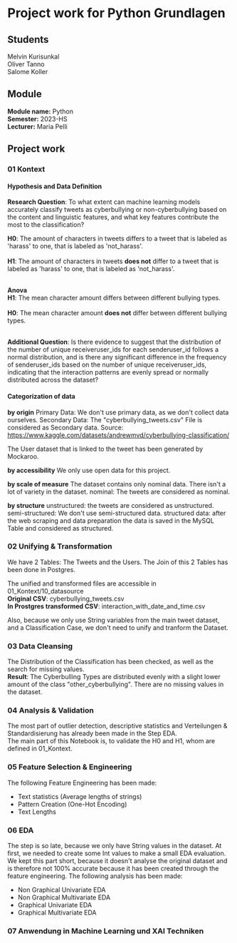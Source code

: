 # Project work for Python Grundlagen

## Students
Melvin Kurisunkal <br />
Oliver Tanno <br />
Salome Koller <br />

## Module
**Module name:** Python <br />
**Semester:** 2023-HS <br />
**Lecturer:** Maria Pelli <br />

## Project work

### 01 Kontext

#### Hypothesis and Data Definition
**Research Question**: To what extent can machine learning models accurately classify tweets as cyberbullying or non-cyberbullying based on the content and linguistic features, and what key features contribute the most to the classification?

**H0**: The amount of characters in tweets differs to a tweet that is labeled as 'harass' to one, that is labeled as 'not_harass'.
<br /><br />
**H1**:  The amount of characters in tweets **does not** differ to a tweet that is labeled as 'harass' to one, that is labeled as 'not_harass'. <br /><br />

**Anova**<br />
**H1**: The mean character amount differs between different bullying types.<br /><br />
**H0**: The mean character amount **does not** differ between different bullying types.<br /><br />

**Additional Question**: Is there evidence to suggest that the distribution of the number of unique receiveruser_ids for each senderuser_id follows a normal distribution, and is there any significant difference in the frequency of senderuser_ids based on the number of unique receiveruser_ids, indicating that the interaction patterns are evenly spread or normally distributed across the dataset?

#### Categorization of data

**by origin**
Primary Data: We don't use primary data, as we don't collect data ourselves.
Secondary Data: The "cyberbullying_tweets.csv" File is considered as Secondary data. Source: https://www.kaggle.com/datasets/andrewmvd/cyberbullying-classification/

The User dataset that is linked to the tweet has been generated by Mockaroo.

**by accessibility**
We only use open data for this project.

**by scale of measure**
The dataset contains only nominal data. There isn't a lot of variety in the dataset.
nominal: The tweets are considered as nominal.

**by structure**
unstructured: the tweets are considered as unstructured.
semi-structured: We don't use semi-structured data.
structured data: after the web scraping and data preparation the data is saved in the MySQL Table and considered as structured.

### 02 Unifying & Transformation
We have 2 Tables: The Tweets and the Users. The Join of this 2 Tables has been done in Postgres. 

The unified and transformed files are accessible in 01_Kontext/10_datasource<br />
**Original CSV**: cyberbullying_tweets.csv<br />
**In Prostgres transformed CSV**: interaction_with_date_and_time.csv<br />

Also, because we only use String variables from the main tweet dataset, and a Classification Case, we don't need to unify and tranform the Dataset.

### 03 Data Cleansing
The Distribution of the Classification has been checked, as well as the search for missing values.<br />
**Result**: The Cyberbulling Types are distributed evenly with a slight lower amount of the class "other_cyberbullying".
There are no missing values in the dataset.

### 04 Analysis & Validation
The most part of outlier detection, descriptive statistics and Verteilungen & Standardisierung has already been made in the Step EDA. <br />
The main part of this Notebook is, to validate the H0 and H1, whom are defined in 01_Kontext.

### 05 Feature Selection & Engineering
The following Feature Engineering has been made:
- Text statistics (Average lengths of strings)
- Pattern Creation (One-Hot Encoding)
- Text Lengths

### 06 EDA
The step is so late, because we only have String values in the dataset. At first, we needed to create some Int values to make a small EDA evaluation. We kept this part short, because it doesn't analyse the original dataset and is therefore not 100% accurate because it has been created through the feature engineering.
The following analysis has been made: 
- Non Graphical Univariate EDA
- Non Graphical Multivariate EDA
- Graphical Univariate EDA
- Graphical Multivariate EDA

### 07 Anwendung in Machine Learning und XAI Techniken









